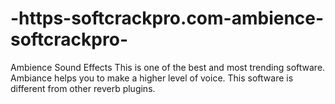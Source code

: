 # -https-softcrackpro.com-ambience-softcrackpro-
Ambience Sound Effects This is one of the best and most trending software. Ambiance helps you to make a higher level of voice. This software is different from other reverb plugins. 
